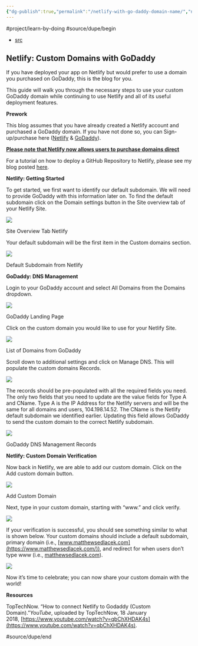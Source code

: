```yaml
---
{"dg-publish":true,"permalink":"/netlify-with-go-daddy-domain-name/","noteIcon":"3","created":"","updated":""}
---
```


#project/learn-by-doing 
#source/dupe/begin 
- [src](https://levelup.gitconnected.com/netlify-custom-domains-8b4cc5fddb5d)
## Netlify: Custom Domains with GoDaddy
If you have deployed your app on Netlify but would prefer to use a domain you purchased on GoDaddy, this is the blog for you.

This guide will walk you through the necessary steps to use your custom GoDaddy domain while continuing to use Netlify and all of its useful deployment features.

**Prework**

This blog assumes that you have already created a Netlify account and purchased a GoDaddy domain. If you have not done so, you can Sign-up/purchase here ([Netlify](https://app.netlify.com/signup?_ga=2.39371296.2083118729.1605908234-1975371472.1597791247) & [GoDaddy](https://www.godaddy.com/)).

**[Please note that Netlify now allows users to purchase domains direct](https://www.netlify.com/blog/2018/06/19/buy-and-secure-a-custom-domain-through-netlify/)**

For a tutorial on how to deploy a GitHub Repository to Netlify, please see my blog posted [here](https://medium.com/swlh/launching-your-first-website-rails-react-42a6af1ab481).

**Netlify: Getting Started**

To get started, we first want to identify our default subdomain. We will need to provide GoDaddy with this information later on. To find the default subdomain click on the Domain settings button in the Site overview tab of your Netlify Site.

![](https://miro.medium.com/v2/resize:fit:1400/1*76u73eMuPtCMEPGC5Z7N9w.png)

Site Overview Tab Netlify

Your default subdomain will be the first item in the Custom domains section.

![](https://miro.medium.com/v2/resize:fit:1222/1*OzjF8OZEubOAGEA_Q-SQbA.png)

Default Subdomain from Netlify

**GoDaddy: DNS Management**

Login to your GoDaddy account and select All Domains from the Domains dropdown.

![](https://miro.medium.com/v2/resize:fit:1110/1*OOXZOQTkMWoYyjmAb0NAZg.png)

GoDaddy Landing Page

Click on the custom domain you would like to use for your Netlify Site.

![](https://miro.medium.com/v2/resize:fit:1400/1*Fiz04PvDfGdIFsNnqNf0_Q.png)

List of Domains from GoDaddy

Scroll down to additional settings and click on Manage DNS. This will populate the custom domains Records.

![](https://miro.medium.com/v2/resize:fit:1400/1*cCN_Z6cQcfvgUuwuNA-HLg.png)

The records should be pre-populated with all the required fields you need. The only two fields that you need to update are the value fields for Type A and CName. Type A is the IP Address for the Netlify servers and will be the same for all domains and users, 104.198.14.52. The CName is the Netlify default subdomain we identified earlier. Updating this field allows GoDaddy to send the custom domain to the correct Netlify subdomain.

![](https://miro.medium.com/v2/resize:fit:1400/1*CGdFN3eBnk3r9N0J5MiIMA.png)

GoDaddy DNS Management Records

**Netlify: Custom Domain Verification**

Now back in Netlify, we are able to add our custom domain. Click on the Add custom domain button.

![](https://miro.medium.com/v2/resize:fit:1226/1*WC65IMIJ5Ltj0AYALq7qHg.png)

Add Custom Domain

Next, type in your custom domain, starting with “www.” and click verify.

![](https://miro.medium.com/v2/resize:fit:1050/1*iZmMJ6dspX-fK8MTvOVm2A.png)

If your verification is successful, you should see something similar to what is shown below. Your custom domains should include a default subdomain, primary domain (i.e., [www.matthewsedlacek.com](https://www.matthewsedlacek.com/)), and redirect for when users don’t type www (i.e., [matthewsedlacek.com](https://matthewsedlacek.com/)).

![](https://miro.medium.com/v2/resize:fit:1220/1*tuvCnfq8hfhRRls0vPWZ2w.png)

Now it’s time to celebrate; you can now share your custom domain with the world!

**Resources**

TopTechNow. “How to connect Netlify to Godaddy (Custom Domain).”_YouTube_, uploaded by TopTechNow, 18 January 2018, [https://www.youtube.com/watch?v=qbChXHDAK4s](https://www.youtube.com/watch?v=qbChXHDAK4s).

#source/dupe/end 